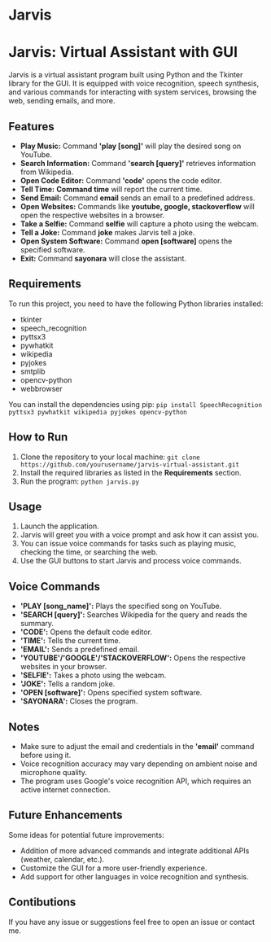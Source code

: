 # Jarvis
# Jarvis: Virtual Assistant with GUI
Jarvis is a virtual assistant program built using Python and the Tkinter library for the GUI. It is equipped with voice recognition, speech synthesis, and various commands for interacting with system services, browsing the web, sending emails, and more.

## Features
* **Play Music:** Command **'play [song]'** will play the desired song on YouTube.
* **Search Information:** Command **'search [query]'** retrieves information from Wikipedia.
* **Open Code Editor:** Command **'code'** opens the code editor.
* **Tell Time:** **Command time** will report the current time.
* **Send Email:** Command **email** sends an email to a predefined address.
* **Open Websites:** Commands like **youtube, google, stackoverflow** will open the respective websites in a browser.
* **Take a Selfie:** Command **selfie** will capture a photo using the webcam.
* **Tell a Joke:** Command **joke** makes Jarvis tell a joke.
* **Open System Software:** Command **open [software]** opens the specified software.
* **Exit:** Command **sayonara** will close the assistant.
## Requirements
To run this project, you need to have the following Python libraries installed:

* tkinter
* speech_recognition
* pyttsx3
* pywhatkit
* wikipedia
* pyjokes
* smtplib
* opencv-python
* webbrowser

You can install the dependencies using pip:
```pip install SpeechRecognition pyttsx3 pywhatkit wikipedia pyjokes opencv-python```
## How to Run
1. Clone the repository to your local machine:
```git clone https://github.com/yourusername/jarvis-virtual-assistant.git```
2. Install the required libraries as listed in the **Requirements** section.
3. Run the program:
```python jarvis.py```
## Usage
1. Launch the application.
2. Jarvis will greet you with a voice prompt and ask how it can assist you.
3. You can issue voice commands for tasks such as playing music, checking the time, or searching the web.
4. Use the GUI buttons to start Jarvis and process voice commands.
## Voice Commands
* **'PLAY [song_name]':** Plays the specified song on YouTube.
* **'SEARCH [query]':** Searches Wikipedia for the query and reads the summary.
* **'CODE':** Opens the default code editor.
* **'TIME':** Tells the current time.
* **'EMAIL':** Sends a predefined email.
* **'YOUTUBE'/'GOOGLE'/'STACKOVERFLOW':** Opens the respective websites in your browser.
* **'SELFIE':** Takes a photo using the webcam.
* **'JOKE':** Tells a random joke.
* **'OPEN [software]':** Opens specified system software.
* **'SAYONARA':** Closes the program.
## Notes
* Make sure to adjust the email and credentials in the **'email'** command before using it.
* Voice recognition accuracy may vary depending on ambient noise and microphone quality.
* The program uses Google's voice recognition API, which requires an active internet connection.
## Future Enhancements
Some ideas for potential future improvements:
* Addition of more advanced commands and integrate additional APIs (weather, calendar, etc.).
* Customize the GUI for a more user-friendly experience.
* Add support for other languages in voice recognition and synthesis.
## Contibutions
If you have any issue or suggestions feel free to open an issue or contact me.
